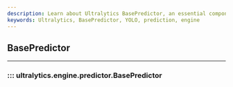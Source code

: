 ```yaml
---
description: Learn about Ultralytics BasePredictor, an essential component of our engine that serves as the foundation for all prediction operations.
keywords: Ultralytics, BasePredictor, YOLO, prediction, engine
---
```


## BasePredictor
---
### ::: ultralytics.engine.predictor.BasePredictor
<br><br>